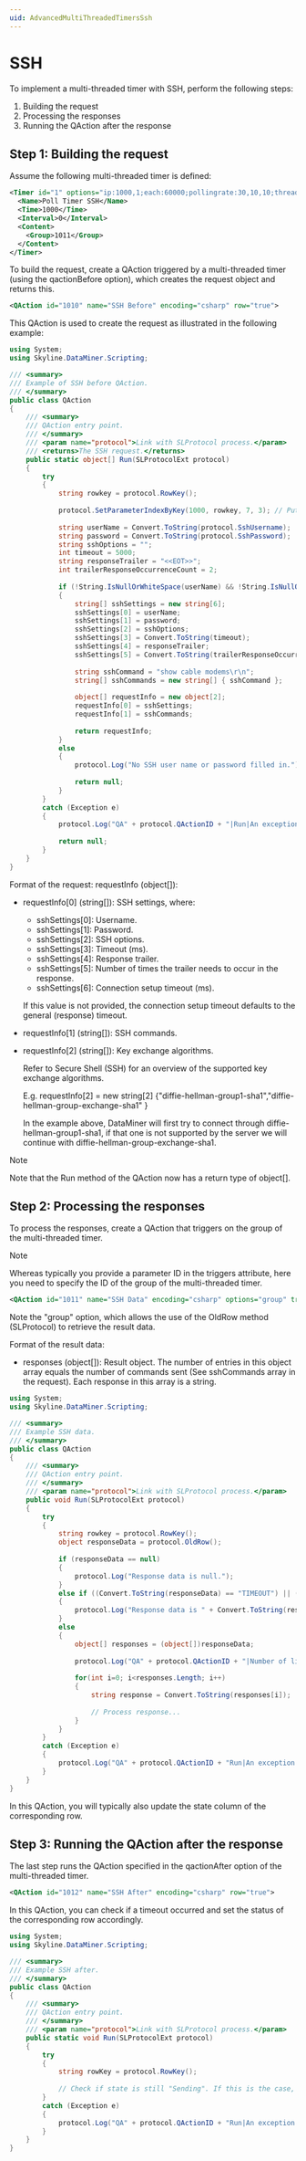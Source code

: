 ```yaml
---
uid: AdvancedMultiThreadedTimersSsh
---
```


# SSH

To implement a multi-threaded timer with SSH, perform the following steps:

1. Building the request
1. Processing the responses
1. Running the QAction after the response

## Step 1: Building the request

Assume the following multi-threaded timer is defined:

```xml
<Timer id="1" options="ip:1000,1;each:60000;pollingrate:30,10,10;threadPool:20,5,221,222,223,224,225,15000;dynamicthreadpool:220;qactionBefore:1010;qactionAfter:1012">
  <Name>Poll Timer SSH</Name>
  <Time>1000</Time>
  <Interval>0</Interval>
  <Content>
    <Group>1011</Group>
  </Content>
</Timer>
```

To build the request, create a QAction triggered by a multi-threaded timer (using the qactionBefore option), which creates the request object and returns this.

```xml
<QAction id="1010" name="SSH Before" encoding="csharp" row="true">
```

This QAction is used to create the request as illustrated in the following example:

```csharp
using System;
using Skyline.DataMiner.Scripting;

/// <summary>
/// Example of SSH before QAction.
/// </summary>
public class QAction
{
    /// <summary>
    /// QAction entry point.
    /// </summary>
    /// <param name="protocol">Link with SLProtocol process.</param>
    /// <returns>The SSH request.</returns>
    public static object[] Run(SLProtocolExt protocol)
    {
        try
        {
            string rowkey = protocol.RowKey();
            
            protocol.SetParameterIndexByKey(1000, rowkey, 7, 3); // Put status of this row to busy.
            
            string userName = Convert.ToString(protocol.SshUsername);
            string password = Convert.ToString(protocol.SshPassword);
            string sshOptions = "";
            int timeout = 5000;
            string responseTrailer = "<<EOT>>";
            int trailerResponseOccurrenceCount = 2;
            
            if (!String.IsNullOrWhiteSpace(userName) && !String.IsNullOrWhiteSpace(password))
            {
                string[] sshSettings = new string[6];
                sshSettings[0] = userName;
                sshSettings[1] = password;
                sshSettings[2] = sshOptions;
                sshSettings[3] = Convert.ToString(timeout);
                sshSettings[4] = responseTrailer;
                sshSettings[5] = Convert.ToString(trailerResponseOccurrenceCount);
                
                string sshCommand = "show cable modems\r\n";
                string[] sshCommands = new string[] { sshCommand };
                
                object[] requestInfo = new object[2];
                requestInfo[0] = sshSettings;
                requestInfo[1] = sshCommands;
                
                return requestInfo;
            }
            else
            {
                protocol.Log("No SSH user name or password filled in.");
            
                return null;
            }
        }
        catch (Exception e)
        {
            protocol.Log("QA" + protocol.QActionID + "|Run|An exception occurred: " + e.ToString(), LogType.Error, LogLevel.NoLogging);
        
            return null;
        }
    }
}
```

Format of the request: requestInfo (object[]):

- requestInfo[0] (string[]): SSH settings, where:<!-- RN 18538 -->

  - sshSettings[0]: Username.
  - sshSettings[1]: Password.
  - sshSettings[2]: SSH options.
  - sshSettings[3]: Timeout (ms).
  - sshSettings[4]: Response trailer.
  - sshSettings[5]: Number of times the trailer needs to occur in the response.
  - sshSettings[6]: Connection setup timeout (ms).

  If this value is not provided, the connection setup timeout defaults to the general (response) timeout.

- requestInfo[1] (string[]): SSH commands.

- requestInfo[2] (string[]): Key exchange algorithms.<!-- RN 13897 -->

  Refer to Secure Shell (SSH) for an overview of the supported key exchange algorithms.

  E.g. requestInfo[2] = new string[2] {"diffie-hellman-group1-sha1","diffie-hellman-group-exchange-sha1" }

  In the example above, DataMiner will first try to connect through diffie-hellman-group1-sha1, if that one is not supported by the server we will continue with diffie-hellman-group-exchange-sha1.

> [!NOTE]
> Note that the Run method of the QAction now has a return type of object[].

## Step 2: Processing the responses

To process the responses, create a QAction that triggers on the group of the multi-threaded timer.

> [!NOTE]
> Whereas typically you provide a parameter ID in the triggers attribute, here you need to specify the ID of the group of the multi-threaded timer.

```xml
<QAction id="1011" name="SSH Data" encoding="csharp" options="group" triggers="1011" row="true">
```

Note the "group" option, which allows the use of the OldRow method (SLProtocol) to retrieve the result data.

Format of the result data:

- responses (object[]): Result object. The number of entries in this object array equals the number of commands sent (See sshCommands array in the request). Each response in this array is a string.

```csharp
using System;
using Skyline.DataMiner.Scripting;

/// <summary>
/// Example SSH data.
/// </summary>
public class QAction
{
    /// <summary>
    /// QAction entry point.
    /// </summary>
    /// <param name="protocol">Link with SLProtocol process.</param>
    public void Run(SLProtocolExt protocol)
    {
        try
        {
            string rowkey = protocol.RowKey();      
            object responseData = protocol.OldRow();
        
            if (responseData == null)
            {
                protocol.Log("Response data is null.");
            }
            else if ((Convert.ToString(responseData) == "TIMEOUT") || (Convert.ToString(responseData) == "NO POLLING OCCURRED"))
            {
                protocol.Log("Response data is " + Convert.ToString(responseData));
            }
            else
            {
                object[] responses = (object[])responseData;
            
                protocol.Log("QA" + protocol.QActionID + "|Number of lines ins response: " + responses.Length, LogType.Error, LogLevel.NoLogging);
            
                for(int i=0; i<responses.Length; i++)
                {
                    string response = Convert.ToString(responses[i]);
            
                    // Process response...
                }
            }
        }
        catch (Exception e)
        {
            protocol.Log("QA" + protocol.QActionID + "Run|An exception occurred: " + e.ToString(), LogType.Error, LogLevel.NoLogging);
        }
    }
}
```

In this QAction, you will typically also update the state column of the corresponding row.

## Step 3: Running the QAction after the response

The last step runs the QAction specified in the qactionAfter option of the multi-threaded timer.

```xml
<QAction id="1012" name="SSH After" encoding="csharp" row="true">
```

In this QAction, you can check if a timeout occurred and set the status of the corresponding row accordingly.

```csharp
using System;
using Skyline.DataMiner.Scripting;

/// <summary>
/// Example SSH after.
/// </summary>
public class QAction
{
    /// <summary>
    /// QAction entry point.
    /// </summary>
    /// <param name="protocol">Link with SLProtocol process.</param>
    public static void Run(SLProtocolExt protocol)
    {
        try
        {
            string rowKey = protocol.RowKey();
            
            // Check if state is still "Sending". If this is the case, a timeout occurred and the state should be set accordingly.
        }
        catch (Exception e)
        {
            protocol.Log("QA" + protocol.QActionID + "Run|An exception occurred: " + e.ToString(), LogType.Error, LogLevel.NoLogging);
        }
    }
}
```
